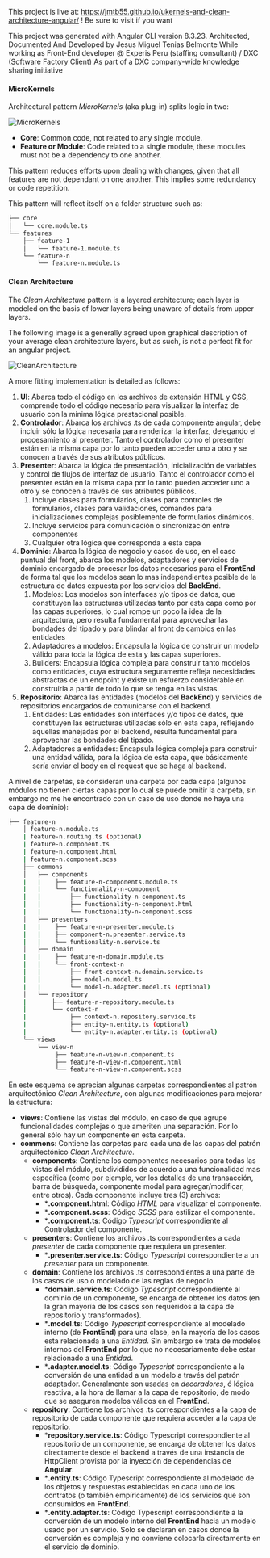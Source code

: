 This project is live at: https://jmtb55.github.io/ukernels-and-clean-architecture-angular/ ! Be sure to visit if you want

This project was generated with Angular CLI version 8.3.23.
Architected, Documented And Developed by Jesus Miguel Tenias Belmonte
While working as Front-End developer @ Experis Peru (staffing consultant) / DXC (Software Factory Client)
As part of a DXC company-wide knowledge sharing initiative

#### MicroKernels

Architectural pattern *MicroKernels* (aka plug-in) splits logic in two:

![MicroKernels](./src/assets/img/readme/microkernels.png)



- **Core**: Common code, not related to any single module.
- **Feature or Module**: Code related to a single module, these modules must not be a dependency to one another.

This pattern reduces efforts upon dealing with changes, given that all features are not dependant on one another. This implies some redundancy or code repetition.

This pattern will reflect itself on a folder structure such as:

```bash
├── core
│   └── core.module.ts
└── features
    ├── feature-1
    │   └── feature-1.module.ts    
    └── feature-n
        └── feature-n.module.ts 
```



#### Clean Architecture

The *Clean Architecture* pattern is a layered architecture; each layer is modeled on the basis of lower layers being unaware of details from upper layers.

The following image is a generally agreed upon graphical description of your average clean architecture layers, but as such, is not a perfect fit for an angular project.

![CleanArchitecture](./src/assets/img/readme/clean-architecture.png)


A more fitting implementation is detailed as follows:

1. **UI**: Abarca todo el código en los archivos de extensión HTML y CSS, comprende todo el código necesario para visualizar la interfaz de usuario con la mínima lógica prestacional posible.
2. **Controlador**: Abarca los archivos .ts de cada componente angular, debe incluir sólo la lógica necesaria para renderizar la interfaz, delegando el procesamiento al presenter. Tanto el controlador como el presenter están en la misma capa por lo tanto pueden acceder uno a otro y se conocen a través de sus atributos públicos.
3. **Presenter**: Abarca la lógica de presentación, inicialización de variables y control de flujos de interfaz de usuario. Tanto el controlador como el presenter están en la misma capa por lo tanto pueden acceder uno a otro y se conocen a través de sus atributos públicos.
   1. Incluye clases para formularios, clases para controles de formularios, clases para validaciones, comandos para inicializaciones complejas posiblemente de formularios dinámicos.
   2. Incluye servicios para comunicación o sincronización entre componentes
   3. Cualquier otra lógica que corresponda a esta capa
4. **Dominio**: Abarca la lógica de negocio y casos de uso, en el caso puntual del front, abarca los modelos, adaptadores y servicios de dominio encargado de procesar los datos necesarios para el **FrontEnd** de forma tal que los modelos sean lo mas independientes posible de la estructura de datos expuesta por los servicios del **BackEnd**.
   1. Modelos: Los modelos son interfaces y/o tipos de datos, que constituyen las estructuras utilizadas tanto por esta capa como por las capas superiores, lo cual rompe un poco la idea de la arquitectura, pero resulta fundamental para aprovechar las bondades del tipado y para blindar al front de cambios en las entidades
   2. Adaptadores a modelos: Encapsula la lógica de construir un modelo válido para toda la lógica de esta y las capas superiores.
   3. Builders: Encapsula lógica compleja para construir tanto modelos como entidades, cuya estructura seguramente refleja necesidades abstractas de un endpoint y existe un esfuerzo considerable en construirla a partir de todo lo que se tenga en las vistas.
5. **Repositorio**: Abarca las entidades (modelos del **BackEnd**) y servicios de repositorios encargados de comunicarse con el backend.
   1. Entidades: Las entidades son interfaces y/o tipos de datos, que constituyen las estructuras utilizadas sólo en esta capa, reflejando aquellas manejadas por el backend, resulta fundamental para aprovechar las bondades del tipado.
   2. Adaptadores a entidades: Encapsula lógica compleja para construir una entidad válida, para la lógica de esta capa, que básicamente sería enviar el body en el request que se haga al backend.

A nivel de carpetas, se consideran una carpeta por cada capa (algunos módulos no tienen ciertas capas por lo cual se puede omitir la carpeta, sin embargo no me he encontrado con un caso de uso donde no haya una capa de dominio):

```bash
├── feature-n
    │ feature-n.module.ts
    | feature-n.routing.ts (optional)
    | feature-n.component.ts
    | feature-n.component.html
    | feature-n.component.scss
    ├── commons
    │   ├── components
    |   |    ├── feature-n-components.module.ts
    |   |    └── functionality-n-component
    |   |        ├── functionality-n-component.ts
    |   |        ├── functionality-n-component.html
    |   |        └── functionality-n-component.scss
    │   ├── presenters
    |   |    ├── feature-n-presenter.module.ts
    |   |    ├── component-n.presenter.service.ts
    |   |    └── funtionality-n.service.ts
    │   ├── domain
    |   |    ├── feature-n-domain.module.ts
    |   |    └── front-context-n
    |   |        ├── front-context-n.domain.service.ts
    |   |        ├── model-n.model.ts
    |   |        └── model-n.adapter.model.ts (optional)
    │   └── repository
    |       ├── feature-n-repository.module.ts
    |       └── context-n
    |            ├── context-n.repository.service.ts
    |         	 ├── entity-n.entity.ts (optional)
    |         	 └── entity-n.adapter.entity.ts (optional)
    └── views
    	└── view-n
             ├── feature-n-view-n.component.ts
             ├── feature-n-view-n.component.html
             └── feature-n-view-n.component.scss

```



En este esquema se aprecian algunas carpetas correspondientes al patrón arquitectónico *Clean Architecture*, con algunas modificaciones para mejorar la estructura:

- **views**: Contiene las vistas del módulo, en caso de que agrupe funcionalidades complejas o que ameriten una separación. Por lo general sólo hay un componente en esta carpeta.
- **commons**: Contiene las carpetas para cada una de las capas del patrón arquitectónico *Clean Architecture*.
  - **components**: Contiene los componentes necesarios para todas las vistas del módulo, subdivididos de acuerdo a una funcionalidad mas específica (como por ejemplo, ver los detalles de una transacción, barra de búsqueda, componente modal para agregar/modificar, entre otros). Cada componente incluye tres (3) archivos:
    - ***.component.html**: Código *HTML* para visualizar el componente.
    - ***.component.scss**: Código *SCSS* para estilizar el componente.
    - ***.component.ts**: Código *Typescript* correspondiente al Controlador del componente.
  - **presenters**: Contiene los archivos .ts correspondientes a cada *presenter* de cada componente que requiera un presenter.
    - ***.presenter.service.ts**: Código *Typescript* correspondiente a un *presenter* para un componente.
  - **domain**: Contiene los archivos .ts correspondientes a una parte de los casos de uso o modelado de las reglas de negocio.
    - ***domain.service.ts**: Código *Typescript* correspondiente al dominio de un componente, se encarga de obtener los datos (en la gran mayoría de los casos son requeridos a la capa de repositorio y transformados).
    - ***.model.ts**: Código *Typescript* correspondiente al modelado interno (de **FrontEnd**) para una clase, en la mayoría de los casos esta relacionada a una *Entidad*. Sin embargo se trata de modelos internos del **FrontEnd** por lo que no necesariamente debe estar relacionado a una *Entidad*.
    - ***.adapter.model.ts**: Código *Typescript* correspondiente a la conversión de una entidad a un modelo a través del patrón adaptador. Generalmente son usadas en *decoradores*, ó lógica reactiva, a la hora de llamar a la capa de repositorio, de modo que se aseguren modelos válidos en el **FrontEnd**. 
  - **repository**: Contiene los archivos .ts correspondientes a la capa de repositorio de cada componente que requiera acceder a la capa de repositorio.
    - ***repository.service.ts**: Código Typescript correspondiente al repositorio de un componente, se encarga de obtener los datos directamente desde el backend a través de una instancia de HttpClient provista por la inyección de dependencias de **Angular**.
    - ***.entity.ts**:  Código Typescript correspondiente al modelado de los objetos y respuestas establecidas en cada uno de los contratos (o también empíricamente) de los servicios que son consumidos en **FrontEnd**.
    - ***.entity.adapter.ts**: Código Typescript correspondiente a la conversión de un modelo interno del **FrontEnd** hacia un modelo usado por un servicio. Solo se declaran en casos donde la conversión es compleja y no conviene colocarla directamente en el servicio de dominio.
